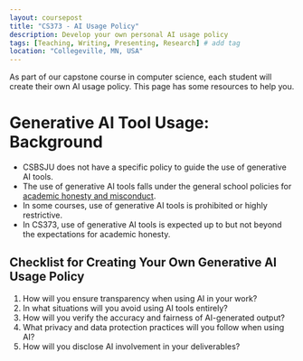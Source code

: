 ```yaml
---
layout: coursepost
title: "CS373 - AI Usage Policy"
description: Develop your own personal AI usage policy
tags: [Teaching, Writing, Presenting, Research] # add tag
location: "Collegeville, MN, USA"
---
```


As part of our capstone course in computer science, each student will create their own AI usage policy. This page has some resources to help you. 

# Generative AI Tool Usage: Background

- CSBSJU does not have a specific policy to guide the use of generative AI tools.
- The use of generative AI tools falls under the general school policies for [academic honesty and misconduct](https://catalog.csbsju.edu/catalog/academic-programs-policies-regulations/rights-responsibilities/).
- In some courses, use of generative AI tools is prohibited or highly restrictive.
- In CS373, use of generative AI tools is expected up to but not beyond the expectations for academic honesty.


## Checklist for Creating Your Own Generative AI Usage Policy
1. How will you ensure transparency when using AI in your work?
2. In what situations will you avoid using AI tools entirely?
3. How will you verify the accuracy and fairness of AI-generated output?
4. What privacy and data protection practices will you follow when using AI?
5. How will you disclose AI involvement in your deliverables?

